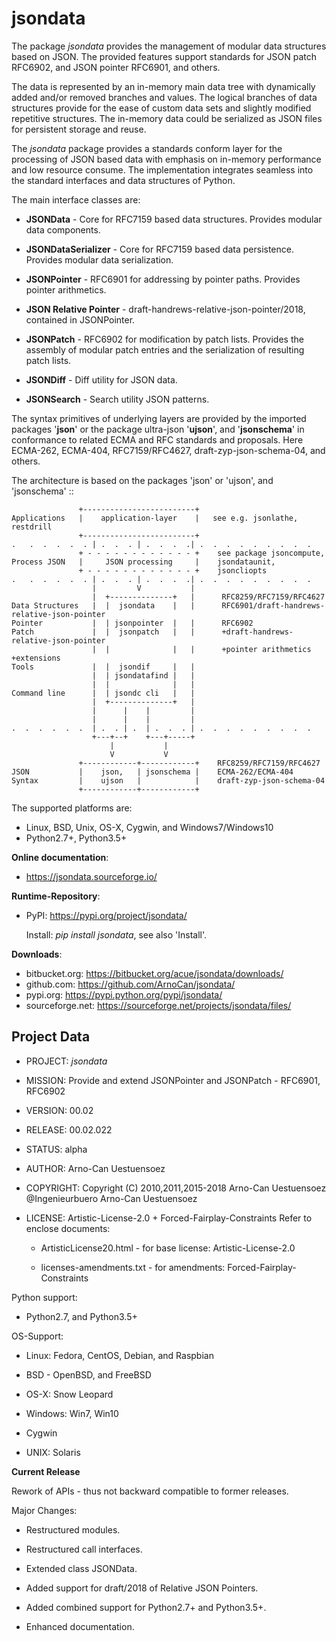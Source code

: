 jsondata
========


The package *jsondata* provides the management of modular data structures based on JSON.
The provided features support standards for JSON patch RFC6902, and JSON pointer RFC6901,
and others.

The data is represented by an in-memory main data tree with
dynamically added and/or removed branches and values. The logical branches of data
structures provide for the ease of custom data sets and slightly modified repetitive structures.
The in-memory data could be serialized as JSON files for persistent storage and reuse.

The *jsondata* package provides a standards conform layer for the processing of JSON
based data with emphasis on in-memory performance and low resource consume.
The implementation integrates seamless into the standard interfaces and data structures
of Python.

The main interface classes are:

* **JSONData** - Core for RFC7159 based data structures. Provides modular data components.

* **JSONDataSerializer** - Core for RFC7159 based data persistence. Provides modular data serialization.

* **JSONPointer** - RFC6901 for addressing by pointer paths. Provides pointer arithmetics.

* **JSON Relative Pointer** - draft-handrews-relative-json-pointer/2018, contained in JSONPointer.

* **JSONPatch** - RFC6902 for modification by patch lists. Provides the assembly of modular patch entries and the serialization of resulting patch lists.

* **JSONDiff** - Diff utility for JSON data.

* **JSONSearch** - Search utility JSON patterns.

The syntax primitives of underlying layers are provided
by the imported packages '**json**' or the package ultra-json '**ujson**', and '**jsonschema**' in conformance to related ECMA and RFC
standards and proposals. Here ECMA-262, ECMA-404, RFC7159/RFC4627,
draft-zyp-json-schema-04, and others.

The architecture is based on the packages 'json' or 'ujson', and
'jsonschema' ::

                   +-------------------------+
    Applications   |    application-layer    |   see e.g. jsonlathe, restdrill
                   +-------------------------+
    .   .  .  .  .  . | .  .  . | .  .  .  .| .  .  .  .  .  .  .  .  .
                   + - - - - - - - - - - - - +    see package jsoncompute,
    Process JSON   |     JSON processing     |    jsondataunit,
                   + - - - - - - - - - - - - +    jsoncliopts
    .   .  .  .  .  . | .  .  . | .  .  .  .| .  .  .  .  .  .  .  .  .
                      |         V           |     
                      |  +--------------+   |      RFC8259/RFC7159/RFC4627
    Data Structures   |  |  jsondata    |   |      RFC6901/draft-handrews-relative-json-pointer
    Pointer           |  | jsonpointer  |   |      RFC6902
    Patch             |  |  jsonpatch   |   |      +draft-handrews-relative-json-pointer
                      |  |              |   |      +pointer arithmetics +extensions
    Tools             |  |  jsondif     |   |
                      |  | jsondatafind |   |
                      |  |              |   |  
    Command line      |  | jsondc cli   |   |
                      |  +--------------+   |      
                      |      |    |         |      
                      |      |    |         |
    .  .  .  .  .  .  | .  . | .  | .  .  . | .  .  .  .  .  .  .  .  .
                      +---+--+    +---+-----+
                          |           |
                          V           V
                   +------------+------------+    RFC8259/RFC7159/RFC4627
    JSON           |    json,   | jsonschema |    ECMA-262/ECMA-404
    Syntax         |    ujson   |            |    draft-zyp-json-schema-04
                   +------------+------------+


The supported platforms are:
 
* Linux, BSD, Unix, OS-X, Cygwin, and Windows7/Windows10
* Python2.7+, Python3.5+

**Online documentation**:

* https://jsondata.sourceforge.io/


**Runtime-Repository**:

* PyPI: https://pypi.org/project/jsondata/

  Install: *pip install jsondata*, see also 'Install'.

**Downloads**:

* bitbucket.org: https://bitbucket.org/acue/jsondata/downloads/
* github.com: https://github.com/ArnoCan/jsondata/
* pypi.org: https://pypi.python.org/pypi/jsondata/
* sourceforge.net: https://sourceforge.net/projects/jsondata/files/


Project Data
------------

* PROJECT: *jsondata*

* MISSION: Provide and extend JSONPointer and JSONPatch - RFC6901, RFC6902

* VERSION: 00.02

* RELEASE: 00.02.022

* STATUS: alpha

* AUTHOR: Arno-Can Uestuensoez

* COPYRIGHT: Copyright (C) 2010,2011,2015-2018 Arno-Can Uestuensoez @Ingenieurbuero Arno-Can Uestuensoez

* LICENSE: Artistic-License-2.0 + Forced-Fairplay-Constraints
  Refer to enclose documents:

  *  ArtisticLicense20.html - for base license: Artistic-License-2.0

  *  licenses-amendments.txt - for amendments: Forced-Fairplay-Constraints

Python support:

*  Python2.7, and Python3.5+

OS-Support:

* Linux: Fedora, CentOS, Debian, and Raspbian 

* BSD - OpenBSD, and FreeBSD

* OS-X: Snow Leopard

* Windows: Win7, Win10

* Cygwin

* UNIX: Solaris


**Current Release**

Rework of APIs - thus not backward compatible to former releases.
 
Major Changes:

* Restructured modules.

* Restructured call interfaces.

* Extended class JSONData.

* Added support for draft/2018 of Relative JSON Pointers. 

* Added combined support for Python2.7+ and Python3.5+.

* Enhanced documentation.


